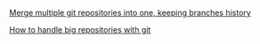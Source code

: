 <a href="http://stackoverflow.com/questions/26502970/merge-multiple-git-repositories-into-one-keeping-branches-history" target="_blank">Merge multiple git repositories into one, keeping branches history</a>

<a href="http://blogs.atlassian.com/2014/05/handle-big-repositories-git/" target="_blank">How to handle big repositories with git</a>